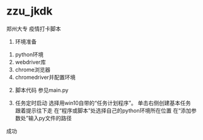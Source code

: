 # zzu_jkdk
郑州大专 疫情打卡脚本


1. 环境准备
  1) python环境
  2) webdriver库
  3) chrome浏览器
  4) chromedriver并配置环境   



2. 脚本代码
  参见main.py


3. 任务定时启动
  选择用win10自带的“任务计划程序”。
    单击右侧创建基本任务
    跟着提示往下走
    在“程序或脚本”处选择自己的python环境所在位置
    在“添加参数处”输入py文件的路径

成功
